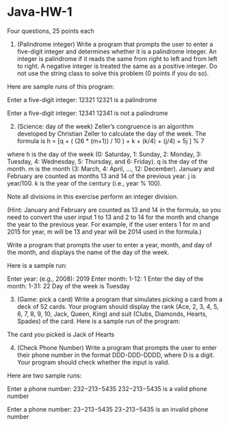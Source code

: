 # Java-HW-1
Four questions, 25 points each

1. (Palindrome integer) Write a program that prompts the user to enter a five-digit integer and determines whether it is a palindrome integer. An integer is palindrome if it reads the same from right to left and from left to right. A negative integer is treated the same as a positive integer. Do not use the string class to solve this problem (0 points if you do so).

Here are sample runs of this program:

Enter a five-digit integer: 12321 
12321 is a palindrome

Enter a five-digit integer: 12341 
12341 is not a palindrome


2. (Science: day of the week) Zeller’s congruence is an algorithm developed by Christian Zeller to calculate the day of the week. The formula is 
h = [q + ( (26 * (m+1)) / 10 ) + k + (k/4) + (j/4) + 5j ] % 7
 
where 
h is the day of the week (0: Saturday, 1: Sunday, 2: Monday, 3: Tuesday, 4: Wednesday, 5: Thursday, and 6: Friday). 
q is the day of the month. 
m is the month (3: March, 4: April, ..., 12: December). January and February are counted as months 13 and 14 of the previous year. 
j is year/100. 
k is the year of the century (i.e., year % 100). 

Note all divisions in this exercise perform an integer division. 

(Hint: January and February are counted as 13 and 14 in the formula, so you need to convert the user input 1 to 13 and 2 to 14 for the month and change the year to the previous year. For example, if the user enters 1 for m and 2015 for year, m will be 13 and year will be 2014 used in the formula.)

Write a program that prompts the user to enter a year, month, and day of the month, and displays the name of the day of the week. 

Here is a sample run:

Enter year: (e.g., 2008): 2019
Enter month: 1-12: 1
Enter the day of the month: 1-31: 22
Day of the week is Tuesday


3. (Game: pick a card) Write a program that simulates picking a card from a deck of 52 cards. Your program should display the rank (Ace, 2, 3, 4, 5, 6, 7, 8, 9, 10, Jack, Queen, King) and suit (Clubs, Diamonds, Hearts, Spades) of the card. 
Here is a sample run of the program:

The card you picked is Jack of Hearts


4. (Check Phone Number) Write a program that prompts the user to enter their phone number in the format DDD-DDD-DDDD, where D is a digit. Your program should check whether the input is valid. 

Here are two sample runs:

Enter a phone number: 232−213−5435 
232−213−5435 is a valid phone number

Enter a phone number: 23−213−5435 
23−213−5435 is an invalid phone number
